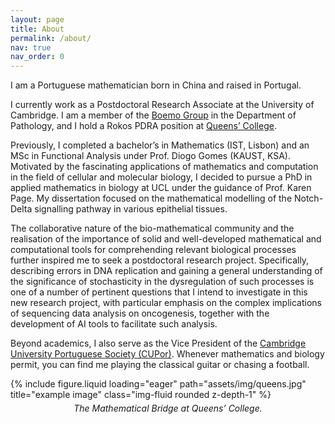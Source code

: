 ```yaml
---
layout: page
title: About
permalink: /about/
nav: true
nav_order: 0
---
```


I am a Portuguese mathematician born in China and raised in Portugal.

I currently work as a Postdoctoral Research Associate at the University of Cambridge. I am a member of the [Boemo Group](https://www.boemogroup.org) in the Department of Pathology, and I hold a Rokos PDRA position at [Queens’ College](https://www.queens.cam.ac.uk).

Previously, I completed a bachelor’s in Mathematics (IST, Lisbon) and an MSc in Functional Analysis under Prof. Diogo Gomes (KAUST, KSA). Motivated by the fascinating applications of mathematics and computation in the field of cellular and molecular biology, I decided to pursue a PhD in applied mathematics in biology at UCL under the guidance of Prof. Karen Page. My dissertation focused on the mathematical modelling of the Notch-Delta signalling pathway in various epithelial tissues.

The collaborative nature of the bio-mathematical community and the realisation of the importance of solid and well-developed mathematical and computational tools for comprehending relevant biological processes further inspired me to seek a postdoctoral research project. Specifically, describing errors in DNA replication and gaining a general understanding of the significance of stochasticity in the dysregulation of such processes is one of a number of pertinent questions that I intend to investigate in this new research project, with particular emphasis on the complex implications of sequencing data analysis on oncogenesis, together with the development of AI tools to facilitate such analysis.

Beyond academics, I also serve as the Vice President of the [Cambridge University Portuguese Society (CUPor)](https://www.facebook.com/CUPorOficial/). Whenever mathematics and biology permit, you can find me playing the classical guitar or chasing a football.

<div class="row">
    <div class="col-sm mt-3 mt-md-0">
        {% include figure.liquid loading="eager" path="assets/img/queens.jpg" title="example image" class="img-fluid rounded z-depth-1" %}
        <div class="caption" style="text-align: center; font-style: italic; margin-top: 5px;">
            The Mathematical Bridge at Queens’ College.
        </div>
    </div>
</div>
